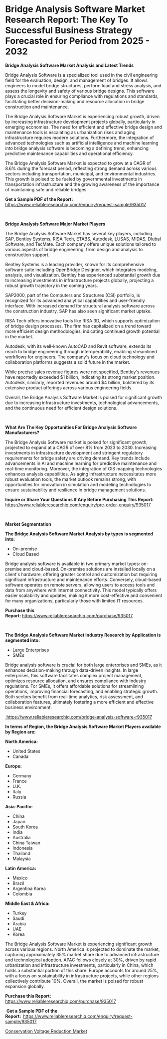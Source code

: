 <p><h1>Bridge Analysis Software Market Research Report: The Key To Successful Business Strategy Forecasted for Period from 2025 - 2032</h1></p><p><strong>Bridge Analysis Software Market Analysis and Latest Trends</strong></p>
<p><p>Bridge Analysis Software is a specialized tool used in the civil engineering field for the evaluation, design, and management of bridges. It allows engineers to model bridge structures, perform load and stress analysis, and assess the longevity and safety of various bridge designs. This software plays a crucial role in ensuring compliance with regulations and standards, facilitating better decision-making and resource allocation in bridge construction and maintenance.</p><p>The Bridge Analysis Software Market is experiencing robust growth, driven by increasing infrastructure development projects globally, particularly in emerging economies. The need for efficient and effective bridge design and maintenance tools is escalating as urbanization rises and aging infrastructure requires modern solutions. Furthermore, the integration of advanced technologies such as artificial intelligence and machine learning into bridge analysis software is becoming a defining trend, enhancing predictive maintenance capabilities and operational efficiency.</p><p>The Bridge Analysis Software Market is expected to grow at a CAGR of 8.6% during the forecast period, reflecting strong demand across various sectors including transportation, municipal, and environmental industries. This growth is poised to be fueled by governmental investments in transportation infrastructure and the growing awareness of the importance of maintaining safe and reliable bridges.</p></p>
<p><strong>Get a Sample PDF of the Report:&nbsp;</strong> <a href="https://www.reliableresearchiq.com/enquiry/request-sample/935017?utm_campaign=2212&utm_medium=2&utm_source=Github&utm_content=ia&utm_term=07032025&utm_id=bridge-analysis-software">https://www.reliableresearchiq.com/enquiry/request-sample/935017</a></p>
<p>&nbsp;</p>
<p><strong>Bridge Analysis Software Major Market Players</strong></p>
<p><p>The Bridge Analysis Software Market has several key players, including SAP, Bentley Systems, RISA Tech, ETABS, Autodesk, LUSAS, MIDAS, Dlubal Software, and TecMate. Each company offers unique solutions tailored to various aspects of bridge engineering, from design and analysis to construction support.</p><p>Bentley Systems is a leading provider, known for its comprehensive software suite including OpenBridge Designer, which integrates modeling, analysis, and visualization. Bentley has experienced substantial growth due to increasing investments in infrastructure projects globally, projecting a robust growth trajectory in the coming years.</p><p>SAP2000, part of the Computers and Structures (CSI) portfolio, is recognized for its advanced analytical capabilities and user-friendly interface. With increased demand for structural analysis software across the construction industry, SAP has also seen significant market uptake.</p><p>RISA Tech offers innovative tools like RISA 3D, which supports optimization of bridge design processes. The firm has capitalized on a trend toward more efficient design methodologies, indicating continued growth potential in the market.</p><p>Autodesk, with its well-known AutoCAD and Revit software, extends its reach to bridge engineering through interoperability, enabling streamlined workflows for engineers. The company's focus on cloud technology and collaboration platforms suggests a solid future in the market.</p><p>While precise sales revenue figures were not specified, Bentley's revenues have reportedly exceeded $1 billion, indicating its strong market position. Autodesk, similarly, reported revenues around $4 billion, bolstered by its extensive product offerings across various engineering fields. </p><p>Overall, the Bridge Analysis Software Market is poised for significant growth due to increasing infrastructure investments, technological advancements, and the continuous need for efficient design solutions.</p></p>
<p>&nbsp;</p>
<p><strong>What Are The Key Opportunities For Bridge Analysis Software Manufacturers?</strong></p>
<p><p>The Bridge Analysis Software market is poised for significant growth, projected to expand at a CAGR of over 8% from 2023 to 2030. Increasing investments in infrastructure development and stringent regulatory requirements for bridge safety are driving demand. Key trends include advancements in AI and machine learning for predictive maintenance and real-time monitoring. Moreover, the integration of GIS mapping technologies enhances analysis capabilities. As aging infrastructure necessitates more robust evaluation tools, the market outlook remains strong, with opportunities for innovation in simulation and modeling technologies to ensure sustainability and resilience in bridge management solutions.</p></p>
<p><strong>Inquire or Share Your Questions If Any Before Purchasing This Report:</strong> <a href="https://www.reliableresearchiq.com/enquiry/pre-order-enquiry/935017?utm_campaign=2212&utm_medium=2&utm_source=Github&utm_content=ia&utm_term=07032025&utm_id=bridge-analysis-software">https://www.reliableresearchiq.com/enquiry/pre-order-enquiry/935017</a></p>
<p>&nbsp;</p>
<p><strong>Market Segmentation</strong></p>
<p><strong>The Bridge Analysis Software Market Analysis by types is segmented into:</strong></p>
<p><ul><li>On-premise</li><li>Cloud Based</li></ul></p>
<p><p>Bridge analysis software is available in two primary market types: on-premise and cloud-based. On-premise solutions are installed locally on a client's hardware, offering greater control and customization but requiring significant infrastructure and maintenance efforts. Conversely, cloud-based software operates on remote servers, allowing users to access tools and data from anywhere with internet connectivity. This model typically offers easier scalability and updates, making it more cost-effective and convenient for many organizations, particularly those with limited IT resources.</p></p>
<p><strong>Purchase this Report:&nbsp;</strong><a href="https://www.reliableresearchiq.com/purchase/935017?utm_campaign=2212&utm_medium=2&utm_source=Github&utm_content=ia&utm_term=07032025&utm_id=bridge-analysis-software">https://www.reliableresearchiq.com/purchase/935017</a></p>
<p>&nbsp;</p>
<p><strong>The Bridge Analysis Software Market Industry Research by Application is segmented into:</strong></p>
<p><ul><li>Large Enterprises</li><li>SMEs</li></ul></p>
<p><p>Bridge analysis software is crucial for both large enterprises and SMEs, as it enhances decision-making through data-driven insights. In large enterprises, this software facilitates complex project management, optimizes resource allocation, and ensures compliance with industry regulations. For SMEs, it offers affordable solutions for streamlining operations, improving financial forecasting, and enabling strategic growth. Both sectors benefit from real-time analytics, risk assessment, and collaboration features, ultimately fostering a more efficient and effective business environment.</p></p>
<p><a href="https://www.reliableresearchiq.com/bridge-analysis-software-r935017?utm_campaign=2212&utm_medium=2&utm_source=Github&utm_content=ia&utm_term=07032025&utm_id=bridge-analysis-software">&nbsp;https://www.reliableresearchiq.com/bridge-analysis-software-r935017</a></p>
<p><strong>In terms of Region, the Bridge Analysis Software Market Players available by Region are:</strong></p>
<p>
    <p> <strong> North America: </strong>
        <ul>
            <li>United States</li>
            <li>Canada</li>
        </ul>
        </p> 
    <p> <strong> Europe: </strong>
        <ul>
            <li>Germany</li>
            <li>France</li>
            <li>U.K.</li>
            <li>Italy</li>
            <li>Russia</li>
        </ul>
        </p> 
    <p> <strong> Asia-Pacific: </strong>
        <ul>
            <li>China</li>
            <li>Japan</li>
            <li>South Korea</li>
            <li>India</li>
            <li>Australia</li>
            <li>China Taiwan</li>
            <li>Indonesia</li>
            <li>Thailand</li>
            <li>Malaysia</li>
        </ul>
        </p> 
    <p> <strong> Latin America: </strong>
        <ul>
            <li>Mexico</li>
            <li>Brazil</li>
            <li>Argentina Korea</li>
            <li>Colombia</li>
        </ul>
        </p> 
    <p> <strong> Middle East & Africa: </strong>
        <ul>
            <li>Turkey</li>
            <li>Saudi</li>
            <li>Arabia</li>
            <li>UAE</li>
            <li>Korea</li>
        </ul>
    </p>
    </p>
<p><p>The Bridge Analysis Software Market is experiencing significant growth across various regions. North America is projected to dominate the market, capturing approximately 35% market share due to advanced infrastructure and technological adoption. APAC follows closely at 30%, driven by rapid urbanization and infrastructure investments, particularly in China, which holds a substantial portion of this share. Europe accounts for around 25%, with a focus on sustainability in infrastructure projects, while other regions collectively contribute 10%. Overall, the market is poised for robust expansion globally.</p></p>
<p><strong>Purchase this Report: </strong><a href="https://www.reliableresearchiq.com/purchase/935017?utm_campaign=2212&utm_medium=2&utm_source=Github&utm_content=ia&utm_term=07032025&utm_id=bridge-analysis-software">https://www.reliableresearchiq.com/purchase/935017</a></p>
<p>&nbsp;<strong>Get a Sample PDF of the Report:&nbsp;&nbsp;</strong><a href="https://www.reliableresearchiq.com/enquiry/request-sample/935017?utm_campaign=2212&utm_medium=2&utm_source=Github&utm_content=ia&utm_term=07032025&utm_id=bridge-analysis-software">https://www.reliableresearchiq.com/enquiry/request-sample/935017</a></p>
<p><strong></strong></p>
<p><p><a href="https://github.com/AshrafKhan865/Market-Research-Report-List-1/blob/main/conservation-voltage-reduction-market.md?utm_campaign=2212&utm_medium=2&utm_source=Github&utm_content=ia&utm_term=07032025&utm_id=bridge-analysis-software">Conservation Voltage Reduction Market</a></p></p>